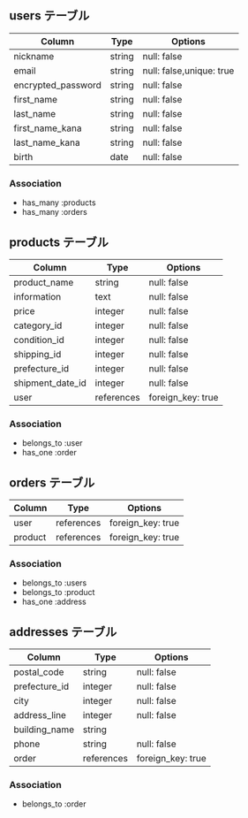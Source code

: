 ## users テーブル
| Column             | Type   | Options                 |
| ------------------ | ------ | ------------------------|
| nickname           | string | null: false             |
| email              | string | null: false,unique: true|
| encrypted_password | string | null: false             |
| first_name         | string | null: false             |
| last_name          | string | null: false             |
| first_name_kana    | string | null: false             |
| last_name_kana     | string | null: false             |
| birth              | date   | null: false             |

### Association

* has_many :products
* has_many :orders

## products テーブル
| Column             | Type      | Options                         |
| ------------------ | --------- | --------------------------------|
| product_name       | string    | null: false                     |
| information        | text      | null: false                     | 
| price              | integer   | null: false                     |
| category_id        | integer   | null: false                     |  
| condition_id       | integer   | null: false                     |
| shipping_id        | integer   | null: false                     | 
| prefecture_id      | integer   | null: false                     | 
| shipment_date_id   | integer   | null: false                     |  
| user               | references| foreign_key: true               |

### Association

* belongs_to :user
* has_one :order

## orders テーブル
| Column             | Type       | Options            |
| ------------------ | -----------| -------------------|
| user               | references | foreign_key: true  |
| product            | references | foreign_key: true  |

### Association

* belongs_to :users
* belongs_to :product
* has_one :address

## addresses テーブル
| Column             | Type      | Options                         |
| ------------------ | --------- | --------------------------------|
| postal_code        | string    | null: false                     |
| prefecture_id      | integer   | null: false                     | 
| city               | integer   | null: false                     |  
| address_line       | integer   | null: false                     |
| building_name      | string    |                                 |
| phone              | string    | null: false                     | 
| order              | references| foreign_key: true               |

### Association

* belongs_to :order